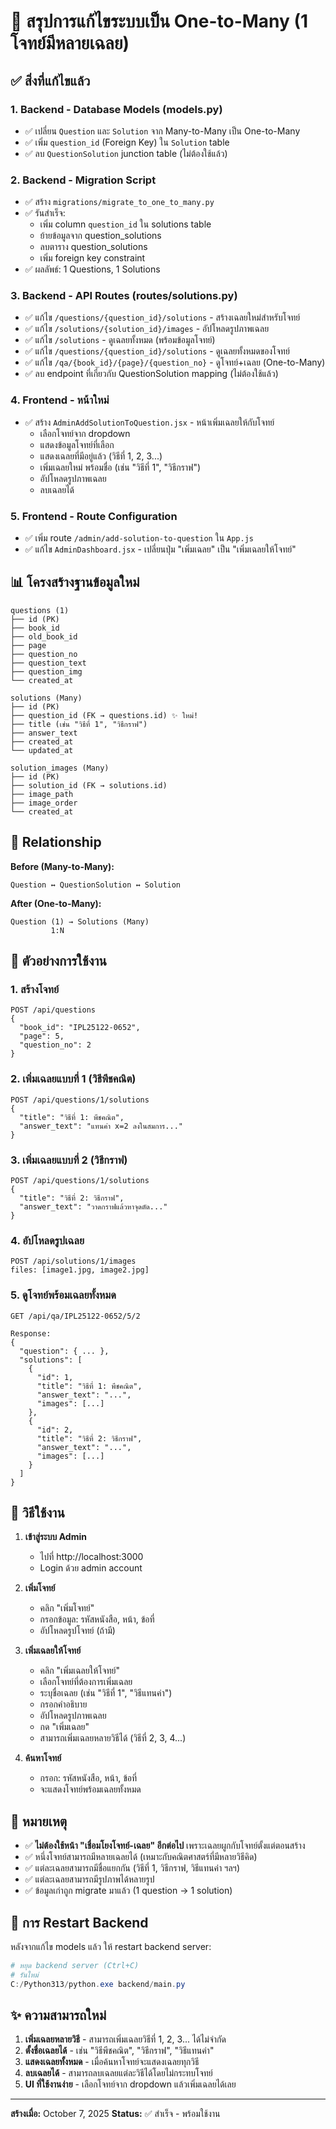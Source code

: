 # 🎉 สรุปการแก้ไขระบบเป็น One-to-Many (1 โจทย์มีหลายเฉลย)

## ✅ สิ่งที่แก้ไขแล้ว

### 1. Backend - Database Models (models.py)
- ✅ เปลี่ยน `Question` และ `Solution` จาก Many-to-Many เป็น One-to-Many
- ✅ เพิ่ม `question_id` (Foreign Key) ใน `Solution` table
- ✅ ลบ `QuestionSolution` junction table (ไม่ต้องใช้แล้ว)

### 2. Backend - Migration Script
- ✅ สร้าง `migrations/migrate_to_one_to_many.py`
- ✅ รันสำเร็จ: 
  - เพิ่ม column `question_id` ใน solutions table
  - ย้ายข้อมูลจาก question_solutions
  - ลบตาราง question_solutions
  - เพิ่ม foreign key constraint
- ✅ ผลลัพธ์: 1 Questions, 1 Solutions

### 3. Backend - API Routes (routes/solutions.py)
- ✅ แก้ไข `/questions/{question_id}/solutions` - สร้างเฉลยใหม่สำหรับโจทย์
- ✅ แก้ไข `/solutions/{solution_id}/images` - อัปโหลดรูปภาพเฉลย
- ✅ แก้ไข `/solutions` - ดูเฉลยทั้งหมด (พร้อมข้อมูลโจทย์)
- ✅ แก้ไข `/questions/{question_id}/solutions` - ดูเฉลยทั้งหมดของโจทย์
- ✅ แก้ไข `/qa/{book_id}/{page}/{question_no}` - ดูโจทย์+เฉลย (One-to-Many)
- ✅ ลบ endpoint ที่เกี่ยวกับ QuestionSolution mapping (ไม่ต้องใช้แล้ว)

### 4. Frontend - หน้าใหม่
- ✅ สร้าง `AdminAddSolutionToQuestion.jsx` - หน้าเพิ่มเฉลยให้กับโจทย์
  - เลือกโจทย์จาก dropdown
  - แสดงข้อมูลโจทย์ที่เลือก
  - แสดงเฉลยที่มีอยู่แล้ว (วิธีที่ 1, 2, 3...)
  - เพิ่มเฉลยใหม่ พร้อมชื่อ (เช่น "วิธีที่ 1", "วิธีกราฟ")
  - อัปโหลดรูปภาพเฉลย
  - ลบเฉลยได้

### 5. Frontend - Route Configuration
- ✅ เพิ่ม route `/admin/add-solution-to-question` ใน `App.js`
- ✅ แก้ไข `AdminDashboard.jsx` - เปลี่ยนปุ่ม "เพิ่มเฉลย" เป็น "เพิ่มเฉลยให้โจทย์"

## 📊 โครงสร้างฐานข้อมูลใหม่

```
questions (1)
├── id (PK)
├── book_id
├── old_book_id
├── page
├── question_no
├── question_text
├── question_img
└── created_at

solutions (Many)
├── id (PK)
├── question_id (FK → questions.id) ✨ ใหม่!
├── title (เช่น "วิธีที่ 1", "วิธีกราฟ")
├── answer_text
├── created_at
└── updated_at

solution_images (Many)
├── id (PK)
├── solution_id (FK → solutions.id)
├── image_path
├── image_order
└── created_at
```

## 🔄 Relationship

**Before (Many-to-Many):**
```
Question ↔ QuestionSolution ↔ Solution
```

**After (One-to-Many):**
```
Question (1) → Solutions (Many)
         1:N
```

## 🎯 ตัวอย่างการใช้งาน

### 1. สร้างโจทย์
```
POST /api/questions
{
  "book_id": "IPL25122-0652",
  "page": 5,
  "question_no": 2
}
```

### 2. เพิ่มเฉลยแบบที่ 1 (วิธีพีชคณิต)
```
POST /api/questions/1/solutions
{
  "title": "วิธีที่ 1: พีชคณิต",
  "answer_text": "แทนค่า x=2 ลงในสมการ..."
}
```

### 3. เพิ่มเฉลยแบบที่ 2 (วิธีกราฟ)
```
POST /api/questions/1/solutions
{
  "title": "วิธีที่ 2: วิธีกราฟ",
  "answer_text": "วาดกราฟแล้วหาจุดตัด..."
}
```

### 4. อัปโหลดรูปเฉลย
```
POST /api/solutions/1/images
files: [image1.jpg, image2.jpg]
```

### 5. ดูโจทย์พร้อมเฉลยทั้งหมด
```
GET /api/qa/IPL25122-0652/5/2

Response:
{
  "question": { ... },
  "solutions": [
    {
      "id": 1,
      "title": "วิธีที่ 1: พีชคณิต",
      "answer_text": "...",
      "images": [...]
    },
    {
      "id": 2,
      "title": "วิธีที่ 2: วิธีกราฟ",
      "answer_text": "...",
      "images": [...]
    }
  ]
}
```

## 🚀 วิธีใช้งาน

1. **เข้าสู่ระบบ Admin**
   - ไปที่ http://localhost:3000
   - Login ด้วย admin account

2. **เพิ่มโจทย์**
   - คลิก "เพิ่มโจทย์"
   - กรอกข้อมูล: รหัสหนังสือ, หน้า, ข้อที่
   - อัปโหลดรูปโจทย์ (ถ้ามี)

3. **เพิ่มเฉลยให้โจทย์**
   - คลิก "เพิ่มเฉลยให้โจทย์"
   - เลือกโจทย์ที่ต้องการเพิ่มเฉลย
   - ระบุชื่อเฉลย (เช่น "วิธีที่ 1", "วิธีแทนค่า")
   - กรอกคำอธิบาย
   - อัปโหลดรูปภาพเฉลย
   - กด "เพิ่มเฉลย"
   - สามารถเพิ่มเฉลยหลายวิธีได้ (วิธีที่ 2, 3, 4...)

4. **ค้นหาโจทย์**
   - กรอก: รหัสหนังสือ, หน้า, ข้อที่
   - จะแสดงโจทย์พร้อมเฉลยทั้งหมด

## 📝 หมายเหตุ

- ✅ **ไม่ต้องใช้หน้า "เชื่อมโยงโจทย์-เฉลย" อีกต่อไป** เพราะเฉลยผูกกับโจทย์ตั้งแต่ตอนสร้าง
- ✅ หนึ่งโจทย์สามารถมีหลายเฉลยได้ (เหมาะกับคณิตศาสตร์ที่มีหลายวิธีคิด)
- ✅ แต่ละเฉลยสามารถมีชื่อแยกกัน (วิธีที่ 1, วิธีกราฟ, วิธีแทนค่า ฯลฯ)
- ✅ แต่ละเฉลยสามารถมีรูปภาพได้หลายรูป
- ✅ ข้อมูลเก่าถูก migrate มาแล้ว (1 question → 1 solution)

## 🔧 การ Restart Backend

หลังจากแก้ไข models แล้ว ให้ restart backend server:

```powershell
# หยุด backend server (Ctrl+C)
# รันใหม่
C:/Python313/python.exe backend/main.py
```

## ✨ ความสามารถใหม่

1. **เพิ่มเฉลยหลายวิธี** - สามารถเพิ่มเฉลยวิธีที่ 1, 2, 3... ได้ไม่จำกัด
2. **ตั้งชื่อเฉลยได้** - เช่น "วิธีพีชคณิต", "วิธีกราฟ", "วิธีแทนค่า"
3. **แสดงเฉลยทั้งหมด** - เมื่อค้นหาโจทย์จะแสดงเฉลยทุกวิธี
4. **ลบเฉลยได้** - สามารถลบเฉลยแต่ละวิธีได้โดยไม่กระทบโจทย์
5. **UI ที่ใช้งานง่าย** - เลือกโจทย์จาก dropdown แล้วเพิ่มเฉลยได้เลย

---

**สร้างเมื่อ:** October 7, 2025
**Status:** ✅ สำเร็จ - พร้อมใช้งาน
